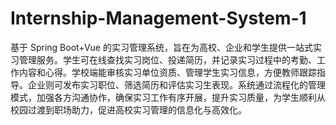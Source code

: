 # Internship-Management-System-1
基于 Spring Boot+Vue 的实习管理系统，旨在为高校、企业和学生提供一站式实习管理服务。学生可在线查找实习岗位、投递简历，并记录实习过程中的考勤、工作内容和心得。学校端能审核实习单位资质、管理学生实习信息，方便教师跟踪指导。企业则可发布实习职位、筛选简历和评估实习生表现。系统通过流程化的管理模式，加强各方沟通协作，确保实习工作有序开展，提升实习质量，为学生顺利从校园过渡到职场助力，促进高校实习管理的信息化与高效化。 
